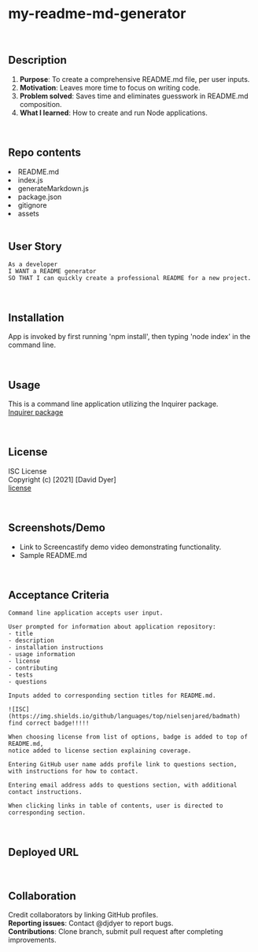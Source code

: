 # my-readme-md-generator

<br>

## Description

1. **Purpose**: To create a comprehensive README.md file, per user inputs.
2. **Motivation**: Leaves more time to focus on writing code.
3. **Problem solved**: Saves time and eliminates guesswork in README.md composition.
4. **What I learned**: How to create and run Node applications.

<br>

## Repo contents

<li>README.md</li>
<li>index.js</li>
<li>generateMarkdown.js</li>
<li>package.json</li>
<li>gitignore</li>
<li>assets</li>

<br>

## User Story

```
As a developer
I WANT a README generator
SO THAT I can quickly create a professional README for a new project.
```

<br>

## Installation

App is invoked by first running 'npm install', then typing 'node index' in the command line.

<br>

## Usage

This is a command line application utilizing the Inquirer package.  
[Inquirer package](https://www.npmjs.com/package/inquirer)

<br>

## License

ISC License  
Copyright (c) [2021] [David Dyer]  
[license](./license.txt)

<br>

## Screenshots/Demo

- Link to Screencastify demo video demonstrating functionality.
- Sample README.md

<br>

## Acceptance Criteria

```
Command line application accepts user input.

User prompted for information about application repository:
- title
- description
- installation instructions
- usage information
- license
- contributing
- tests
- questions

Inputs added to corresponding section titles for README.md.

![ISC](https://img.shields.io/github/languages/top/nielsenjared/badmath)
find correct badge!!!!!

When choosing license from list of options, badge is added to top of README.md,
notice added to license section explaining coverage.

Entering GitHub user name adds profile link to questions section,
with instructions for how to contact.

Entering email address adds to questions section, with additional
contact instructions.

When clicking links in table of contents, user is directed to corresponding section.

```

<br>

## Deployed URL

<br>

## Collaboration

Credit collaborators by linking GitHub profiles.  
**Reporting issues**: Contact @djdyer to report bugs.  
**Contributions**: Clone branch, submit pull request after completing improvements.

<br>

